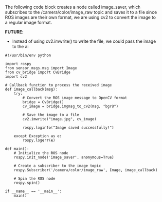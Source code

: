 The following code block creates a node called image_saver, which subscribes to the /camera/color/image_raw topic and saves it to a file
since ROS images are their own format, we are using cv2 to convert the image to a regular image format.

**FUTURE**:
- Instead of using cv2.imwrite() to write the file, we could pass the image to the ai
```
#!/usr/bin/env python

import rospy
from sensor_msgs.msg import Image
from cv_bridge import CvBridge
import cv2

# Callback function to process the received image
def image_callback(msg):
    try:
        # Convert the ROS image message to OpenCV format
        bridge = CvBridge()
        cv_image = bridge.imgmsg_to_cv2(msg, "bgr8")
        
        # Save the image to a file
        cv2.imwrite("image.jpg", cv_image)
        
        rospy.loginfo("Image saved successfully!")
        
    except Exception as e:
        rospy.logerr(e)

def main():
    # Initialize the ROS node
    rospy.init_node('image_saver', anonymous=True)
    
    # Create a subscriber to the image topic
    rospy.Subscriber('/camera/color/image_raw', Image, image_callback)
    
    # Spin the ROS node
    rospy.spin()

if __name__ == '__main__':
    main()
```
